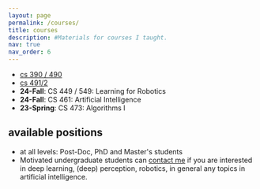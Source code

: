 ```yaml
---
layout: page
permalink: /courses/
title: courses
description: #Materials for courses I taught. 
nav: true
nav_order: 6
---
```


<!-- ## courses -->

- [cs 390 / 490](/courses/project_courses)
- [cs 491/2](/courses/project_courses)
- **24-Fall**: CS 449 / 549: Learning for Robotics
- **24-Fall**: CS 461: Artificial Intelligence
- **23-Spring**: CS 473: Algorithms I


## available positions
- at all levels: Post-Doc, PhD and Master's students 
- Motivated undergraduate students can [contact me](mailto:ozgur@cs.bilkent.edu.tr) if you are interested in deep learning, (deep) perception, robotics, in general any topics in artificial intelligence.

